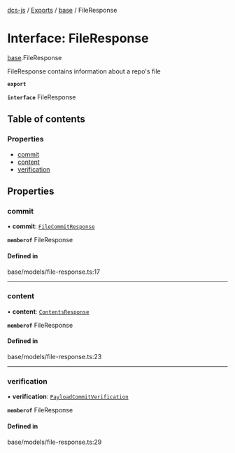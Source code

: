 [dcs-js](../README.md) / [Exports](../modules.md) / [base](../modules/base.md) / FileResponse

# Interface: FileResponse

[base](../modules/base.md).FileResponse

FileResponse contains information about a repo&#39;s file

**`export`**

**`interface`** FileResponse

## Table of contents

### Properties

- [commit](base.FileResponse.md#commit)
- [content](base.FileResponse.md#content)
- [verification](base.FileResponse.md#verification)

## Properties

### <a id="commit" name="commit"></a> commit

• **commit**: [`FileCommitResponse`](base.FileCommitResponse.md)

**`memberof`** FileResponse

#### Defined in

base/models/file-response.ts:17

___

### <a id="content" name="content"></a> content

• **content**: [`ContentsResponse`](base.ContentsResponse.md)

**`memberof`** FileResponse

#### Defined in

base/models/file-response.ts:23

___

### <a id="verification" name="verification"></a> verification

• **verification**: [`PayloadCommitVerification`](base.PayloadCommitVerification.md)

**`memberof`** FileResponse

#### Defined in

base/models/file-response.ts:29
